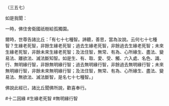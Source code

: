 （三五七）

如是我聞：

一時，佛住舍衛國祇樹給孤獨園。

爾時，世尊告諸比丘：「有七十七種智。諦聽，善思，當為汝說。云何七十七種智？生緣老死智，非餘生緣老死智；過去生緣老死智，非餘過去生緣老死智；未來生緣老死智，非餘未來生緣老死智；及法住智，無常、有為、心所緣生、盡法、變易法、離欲法、滅法斷知智。如是生、有、取、愛、受、觸、六入處、名色、識、行、無明緣行智，非餘無明緣行智；過去無明緣行智，非餘過去無明緣行智；未來無明緣行智，非餘未來無明緣行智；及法住智，無常、有為、心所緣生、盡法、變易法、無欲法、滅法斷智，是名七十七種智。」

佛說此經已，諸比丘聞佛所說，歡喜奉行。



#十二因緣
#生緣老死智
#無明緣行智
